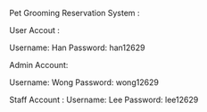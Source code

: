 Pet Grooming Reservation System :

User Accout :

Username: Han
Password: han12629

Admin Account:

Username: Wong
Password: wong12629

Staff Account : 
Username: Lee
Password: lee12629

